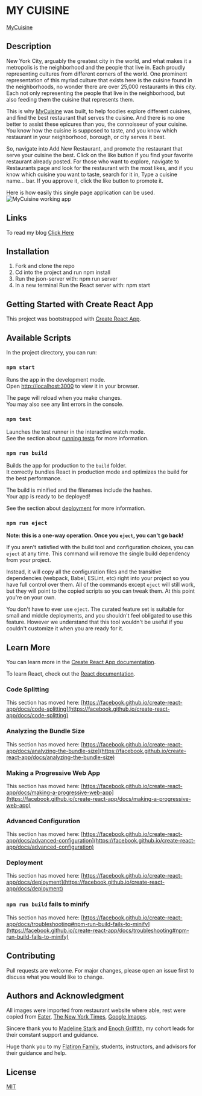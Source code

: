 # **MY CUISINE**
[MyCuisine](https://playful-creponne-10d59d.netlify.app/)
## Description
New York City, arguably the greatest city in the world, and what makes it a metropolis is the neighborhood and the people that live in. Each proudly representing cultures from different corners of the world. One prominent representation of this myriad culture that exists here is the cuisine found in the neighborhoods, no wonder there are over 25,000 restaurants in this city. Each not only representing the people that live in the neighborhood, but also feeding them the cuisine that represents them. 

This is why [MyCuisine](https://playful-creponne-10d59d.netlify.app/) was built, to help foodies explore different cuisines, and find the best restaurant that serves the cuisine. And there is no one better to assist these epicures than you, the connoisseur of your cuisine. You know how the cuisine is supposed to taste, and you know which restaurant in your neighborhood, borough, or city serves it best. 

So, navigate into Add New Restaurant, and promote the restaurant that serve your cuisine the best. Click on the like button if you find your favorite restaurant already posted. For those who want to explore, navigate to Restaurants page and look for the restaurant with the most likes, and if you know which cuisine you want to taste, search for it in, Type a cuisine name… bar. If you approve it, click the like button to promote it. 

Here is how easily this single page application can be used. 
![MyCuisine working app](https://media.giphy.com/media/U2vYjEGtNKzXUvV1d1/giphy.gif)

## Links

To read my blog [Click Here](https://medium.com/@ttenkyong/styled-components-within-react-f460dd6d7e7c)

## Installation
1. Fork and clone the repo
2. Cd into the project and run npm install
3. Run the json-server with: npm run server
4. In a new terminal Run the React server with: npm start


## Getting Started with Create React App

This project was bootstrapped with [Create React App](https://github.com/facebook/create-react-app).

## Available Scripts

In the project directory, you can run:

### `npm start`

Runs the app in the development mode.\
Open [http://localhost:3000](http://localhost:3000) to view it in your browser.

The page will reload when you make changes.\
You may also see any lint errors in the console.

### `npm test`

Launches the test runner in the interactive watch mode.\
See the section about [running tests](https://facebook.github.io/create-react-app/docs/running-tests) for more information.

### `npm run build`

Builds the app for production to the `build` folder.\
It correctly bundles React in production mode and optimizes the build for the best performance.

The build is minified and the filenames include the hashes.\
Your app is ready to be deployed!

See the section about [deployment](https://facebook.github.io/create-react-app/docs/deployment) for more information.

### `npm run eject`

**Note: this is a one-way operation. Once you `eject`, you can't go back!**

If you aren't satisfied with the build tool and configuration choices, you can `eject` at any time. This command will remove the single build dependency from your project.

Instead, it will copy all the configuration files and the transitive dependencies (webpack, Babel, ESLint, etc) right into your project so you have full control over them. All of the commands except `eject` will still work, but they will point to the copied scripts so you can tweak them. At this point you're on your own.

You don't have to ever use `eject`. The curated feature set is suitable for small and middle deployments, and you shouldn't feel obligated to use this feature. However we understand that this tool wouldn't be useful if you couldn't customize it when you are ready for it.

## Learn More

You can learn more in the [Create React App documentation](https://facebook.github.io/create-react-app/docs/getting-started).

To learn React, check out the [React documentation](https://reactjs.org/).

### Code Splitting

This section has moved here: [https://facebook.github.io/create-react-app/docs/code-splitting](https://facebook.github.io/create-react-app/docs/code-splitting)

### Analyzing the Bundle Size

This section has moved here: [https://facebook.github.io/create-react-app/docs/analyzing-the-bundle-size](https://facebook.github.io/create-react-app/docs/analyzing-the-bundle-size)

### Making a Progressive Web App

This section has moved here: [https://facebook.github.io/create-react-app/docs/making-a-progressive-web-app](https://facebook.github.io/create-react-app/docs/making-a-progressive-web-app)

### Advanced Configuration

This section has moved here: [https://facebook.github.io/create-react-app/docs/advanced-configuration](https://facebook.github.io/create-react-app/docs/advanced-configuration)

### Deployment

This section has moved here: [https://facebook.github.io/create-react-app/docs/deployment](https://facebook.github.io/create-react-app/docs/deployment)

### `npm run build` fails to minify

This section has moved here: [https://facebook.github.io/create-react-app/docs/troubleshooting#npm-run-build-fails-to-minify](https://facebook.github.io/create-react-app/docs/troubleshooting#npm-run-build-fails-to-minify)

## Contributing

Pull requests are welcome. For major changes, please open an issue first to discuss what you would like to change.


## Authors and Acknowledgment

All images were imported from restaurant website where able, rest were copied from [Eater](https://www.eater.com), [The New York Times](https://www.nytimes.com/section/food), [Google Images](https://images.google.com).

Sincere thank you to [Madeline Stark](https://github.com/Madeline-Stark) and [Enoch Griffith](https://www.linkedin.com/in/enochgriffith), my cohort leads for their constant support and guidance. 

Huge thank you to my [Flatiron Family](https://flatironschool.com/), students, instructors, and advisors for their guidance and help.

## License

[MIT](https://choosealicense.com/licenses/mit/)